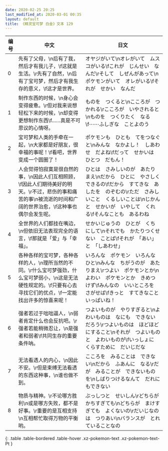 ```yaml
---
date: 2020-02-25 20:25
last_modified_at: 2020-03-01 00:35
layout: default
title: 《精灵宝可梦 白金》文本 129
---
```

| 编号 | 中文 | 日文 |
| ---- | ---- | ---- |
| 0 | 先有了父母，\n后有了我，然后才有我儿子，\f这就是生活。\r先有了自然，\n后有了宝可梦，然后才有我生存的意义，\f这才是世界。 | オヤジがいて\nオレがいて　ムスコがいる\fこれが　じんせい　なんだ\rそして　しぜんがあって\nポケモンがいて　オレがいる\fそれが　せかい　なんだ |
| 1 | 制作东西的时候，\n身心会变得疲惫。\r但对我来说想轻松下来的时候，\n却变得更想制作东西\f……真是不可思议的心情呀。 | ものを　つくると\nこころが　つかれる\rこころが　いやされると\nものを　つくりたく　なる\f⋯⋯ふしぎな　ことよのう |
| 2 | 宝可梦和人类的手牵在一起，\n大家都是好朋友，很幸福的事呢！\f看吧，世界变成一个圆圈了！ | ポケモンも　ひとも　てをつなぐと\nみんな　なかよし！　しあわせ　だよね\fだって　せかいは　ひとつ　だもん！ |
| 3 | 人会觉得怕寂寞是很自然的事，\n因此人们互相照顾，\f因此人们期待美好的明天。\r不过，悲伤的事和痛苦的事\n被流逝的时间和广阔的世界治愈，\f这种事也偶尔会发生呢。 | ひとは　さみしいのが　あたりまえ\nだから　ひとに　やさしく　できるの\fだから　すてきな　あしたを　のぞむの\rただ　さみしいこと　くるしいことは\nじかんと　せかいが　いやして　くれる\fそんなことも　あるわね |
| 4 | 全世界的人们都挂在嘴边，\n但依旧无法表现完全的语言，\f那就是「爱」与「幸福」。 | せかいじゅうの　ひとが　くちにして\nそれでも　かたりつくせない　ことば\fそれが　「あい」と　「しあわせ」 |
| 5 | 各种各样的宝可梦，各种各样的人，\n理所当然的不同。\r什么宝可梦强劲，什么宝可梦弱小，\n这是无法硬性规定的。\f只要有心去寻找它们的优点，\f一定能找出许多的惊喜来呢！ | いろんな　ポケモン　いろんな　ひと\nみんな　ちがうのが　あたりまえ\rつよい　ポケモンとか\nよわい　ポケモンとか　きめつけず\fみんなの　いいところを　さがせば\fきっと　すてきなこと　いっぱいね！ |
| 6 | 强者若过于咄咄逼人，\n弱者肯定什么也会反抗吧。\r强者若能稍微忍让，\n是强者和弱者\f共同生存的重要条件呐。 | つよいものが　やりすぎると\nよわいものは　なにも　できないだろう\rつよいものは　ほどほどにすること\nそれが　つよいものと　よわいものが\fいっしょに　くらすために　だいじだな |
| 7 | 无法看透人的内心，\n因此不安。\r但是束缚无法看透的东西这种事，\n谁也做不到。 | こころを　みることは　できない\nだから　ふあんに　なる\rだが　みることが　できないものを\nしばりつけるなんて　だれにもできない |
| 8 | 物质与精神。\r不论哪方胜利\n或是哪方失败，都不是好事。\r重要的是互相支持\n互相帮忙取得万物的平衡哟。 | ぶっしつと　せいしん\rどちらが　かちすぎても\nどちらが　まけすぎても　よくないの\rだいじなのは　つりあい\nバランスが　とれていることなの |
{: .table .table-bordered .table-hover .xz-pokemon-text .xz-pokemon-text-Pt }